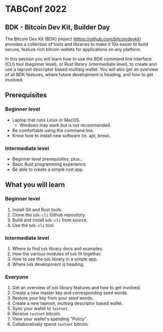 # TABConf 2022

## BDK - Bitcoin Dev Kit, Builder Day

The Bitcoin Dev Kit (BDK) project (https://github.com/bitcoindevkit) provides a collection of tools and libraries to make it 10x easier to build secure, feature rich bitcoin wallets for applications on any platform.

In this session you will learn how to use the BDK command line interface (CLI) tool (beginner level), or Rust library (intermediate level), to create and use a taproot descriptor based multisig wallet. You will also get an overview of all BDK features, where future development is heading, and how to get involved.

## Prerequisites

### Beginner level

* Laptop that runs Linux or MacOS.
    * Windows may work but is not recommended.
* Be comfortable using the command line.
* Know how to install new software (ie. apt, brew).

### Intermediate level

* Beginner level prerequisites, plus...
* Basic Rust programming experience.
* Be able to create a simple rust app.

## What you will learn

### Beginner level

1. Install Git and Rust tools.
2. Clone the `bdk-cli` Github repository.
3. Build and install `bdk-cli` from source.
4. Use the `bdk-cli` tool.

### Intermediate level

1. Where to find `bdk` library docs and examples.
2. How the various modules of `bdk` fit together.
3. How to use the `bdk` library in a simple app.
4. Where `bdk` development is heading.

### Everyone

1. Get an overview of `bdk` library features and how to get involved.
2. Create a new master key and corresponding seed words.
3. Restore your key from your seed words.
4. Create a new taproot, multisig descriptor based wallet.
5. Sync your wallet to `testnet`.
6. Receive `testnet` bitcoin.
7. View your wallet's spending "Policy".
8. Collaboratively spend `testnet` bitcoin.